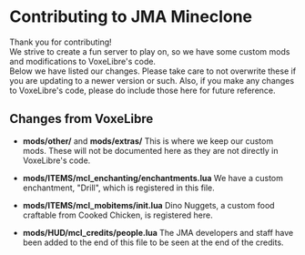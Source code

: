 # Contributing to JMA Mineclone  
Thank you for contributing!  
We strive to create a fun server to play on, so we have some custom mods and modifications to VoxeLibre's code.  
Below we have listed our changes. Please take care to not overwrite these if you are updating to a newer version or such.
Also, if you make any changes to VoxeLibre's code, please do include those here for future reference.

## Changes from VoxeLibre

- **mods/other/** and **mods/extras/**
	This is where we keep our custom mods. These will not be documented here as they are not directly in VoxeLibre's code.

- **mods/ITEMS/mcl_enchanting/enchantments.lua**
	We have a custom enchantment, "Drill", which is registered in this file.

- **mods/ITEMS/mcl_mobitems/init.lua**
  	Dino Nuggets, a custom food craftable from Cooked Chicken, is registered here.

- **mods/HUD/mcl_credits/people.lua**
	The JMA developers and staff have been added to the end of this file to be seen at the end of the credits.